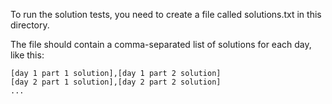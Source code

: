 To run the solution tests, you need to create a file called solutions.txt in this directory.

The file should contain a comma-separated list of solutions for each day, like this:

```
[day 1 part 1 solution],[day 1 part 2 solution]
[day 2 part 1 solution],[day 2 part 2 solution]
...
```